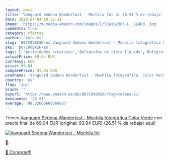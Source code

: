 ```yaml
---
layout: post
title: 'Vanguard Sedona Wanderlust - Mochila fot al 26.51 % de rebaja'
date: 2020-04-04 10:32:11
image: 'https://m.media-amazon.com/images/I/51Wib2383-L._SL400_.jpg'
comments: true
category: ofertas
author: 'tole.es'
slug: 'B07C9VBXSH-es Vanguard Sedona Wanderlust - Mochila fotográfica Color Verde'
sku: 'B07C9VBXSH-es'
tags: [ 'Actividades creativas','Bolígrafos de tinta líquida','Bolígrafos y recambios','Bolígrafos, lápices y útiles de escritura','Juguetes','Juguetes y juegos','Material de educación infantil','Material de escritura y dibujo para niños','Material escolar y educativo','Mosaicos para niños','Oficina y papelería','Pinturas','Rotuladores de colores para niños','Témperas y pinturas para murales','mochila', ]
actualPrice: 69.04 EUR
currency: EUR
price: 69.04
comparePrice: 93.94 EUR
prodname: 'Vanguard Sedona Wanderlust - Mochila fotográfica  Color Verde'
country: 'es'
flag: '🇪🇸'
brand: ''
buyurl: 'https://www.amazon.es/dp/B07C9VBXSH/?tag=tolees-21'
descuento: '26.51'
average: '99.32666666666667'
---
```


Tienes [Vanguard Sedona Wanderlust - Mochila fotográfica  Color Verde](https://www.amazon.es/dp/B07C9VBXSH/?tag=tolees-21) con precio final de  69.04 EUR (original: 93.94 EUR) (26.51 %  de rebaja) aqui!

[![Vanguard Sedona Wanderlust - Mochila fot](https://m.media-amazon.com/images/I/51Wib2383-L._SL400_.jpg)](https://www.amazon.es/dp/B07C9VBXSH/?tag=tolees-21)

🔎:


[🛒 Comprar!!!](https://www.amazon.es/dp/B07C9VBXSH/?tag=tolees-21)
